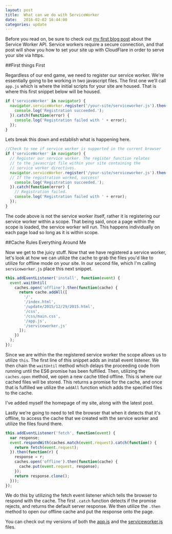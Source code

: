 ```yaml
---
layout: post
title:  What can we do with ServiceWorker
date:   2016-02-02 16:44:00
categories: update
---
```


Before you read on, be sure to check out [my first blog post](/update/2015/12/20/service-workin-for-the-weekend.html) about the Service Worker API. Service workers require a secure connection, and that post will show you how to set your site up with CloudFlare in order to serve your site via https.

##First things First

Regardless of our end game, we need to register our service worker. We're essentially going to be working in two javascript files. The first one we'll call `app.js` which is where the initial scripts for your site are housed. That is where this first snippet below will be housed.

```javascript
if ('serviceWorker' in navigator) {
  navigator.serviceWorker.register('/your-site/serviceworker.js').then(function(reg) {
    console.log('Registration succeeded.');
  }).catch(function(error) {
    console.log('Registration failed with ' + error);
  });
}
```

Lets break this down and establish what is happening here.

```javascript
//Check to see if service worker is supported in the current browser
if ('serviceWorker' in navigator) {
  // Register our service worker. The register function relates
  // to the javascript file within your site containing the
  // service worker directives.
  navigator.serviceWorker.register('/your-site/serviceworker.js').then(function(reg) {
  // If the registration worked, success!
    console.log('Registration succeeded.');
  }).catch(function(error) {
    // Registration failed.
    console.log('Registration failed with ' + error);
  });
}
```

The code above is not the service worker itself, rather it is registering our service worker within a scope. That being said, once a page within the scope is loaded, the service worker will run. This happens individually on each page load so long as it is within scope.

##Cache Rules Everything Around Me

Now we get to the juicy stuff. Now that we have registered a service worker, let's look at how we can utilize the cache to grab the files you'd like to utilize for offline mode on your site. In our second file, which I'm calling `serviceworker.js` place this next snippet.

```javascript
this.addEventListener('install', function(event) {
  event.waitUntil(
    caches.open('offline').then(function(cache) {
      return cache.addAll([
        '/',
        '/index.html',
        '/update/2015/12/29/2015.html',
        '/css',
        '/css/main.css',
        '/app.js',
        '/serviceworker.js'
      ]);
    })
  );
});
```

Since we are within the the registered service worker the scope allows us to utilize `this`. The first line of this snippet adds an install event listener. We then chain the `waitUntil` method which delays the proceeding code from running until the ES6 promise has been fulfilled. Then, utilizing the `caches.open` method, we open a new cache titled offline. This is where our cached files will be stored. This returns a promise for the cache, and once that is fulfilled we utilize the `addAll` function which adds the specified files to the cache.

I've added myself the homepage of my site, along with the latest post.

Lastly we're going to need to tell the browser that when it detects that it's offline, to access the cache that we created with the service worker and utilize the files found there.

```javascript
this.addEventListener('fetch', function(event) {
  var response;
  event.respondWith(caches.match(event.request).catch(function() {
    return fetch(event.request);
  }).then(function(r) {
    response = r;
    caches.open('offline').then(function(cache) {
      cache.put(event.request, response);
    });
    return response.clone();
  }));
});
```

We do this by utilizing the fetch event listener which tells the browser to respond with the cache. The first `.catch` function detects if the promise rejects, and returns the default server response. We then utilize the `.then` method to open our offline cache and put the response onto the page.

You can check out my versions of both the [app.js](https://github.com/magnificode/magnificode.github.io/blob/master/app.js) and the [serviceworker.js](https://github.com/magnificode/magnificode.github.io/blob/master/serviceworker.js) files.